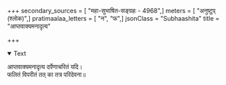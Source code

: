 +++
secondary_sources = [ "महा-सुभाषित-सङ्ग्रहः - 4968",]
meters = [ "अनुष्टुप् (श्लोक)",]
pratimaalaa_letters = [ "न", "फ",]
jsonClass = "Subhaashita"
title = "आप्तवाक्यमनादृत्य"

+++

<details open><summary>Text</summary>

आप्तवाक्यमनादृत्य दर्पेणाचरितं यदि।  
फलितं विपरीतं तत् का तत्र परिदेवना॥
</details>
